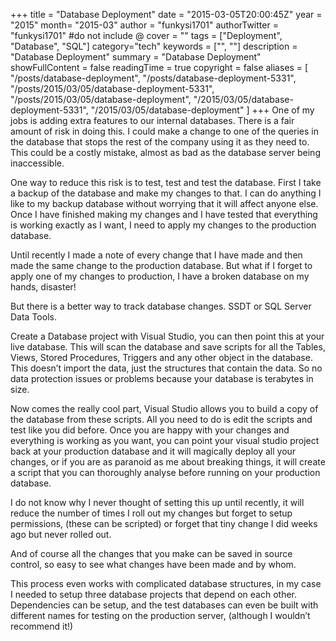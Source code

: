 +++
title = "Database Deployment"
date = "2015-03-05T20:00:45Z"
year = "2015"
month= "2015-03"
author = "funkysi1701"
authorTwitter = "funkysi1701" #do not include @
cover = ""
tags = ["Deployment", "Database", "SQL"]
category="tech"
keywords = ["", ""]
description =  "Database Deployment"
summary = "Database Deployment"
showFullContent = false
readingTime = true
copyright = false
aliases = [
    "/posts/database-deployment",
    "/posts/database-deployment-5331",
    "/posts/2015/03/05/database-deployment-5331",
    "/posts/2015/03/05/database-deployment",
    "/2015/03/05/database-deployment-5331",
    "/2015/03/05/database-deployment"
]
+++
One of my jobs is adding extra features to our internal databases. There is a fair amount of risk in doing this. I could make a change to one of the queries in the database that stops the rest of the company using it as they need to. This could be a costly mistake, almost as bad as the database server being inaccessible.

One way to reduce this risk is to test, test and test the database. First I take a backup of the database and make my changes to that. I can do anything I like to my backup database without worrying that it will affect anyone else. Once I have finished making my changes and I have tested that everything is working exactly as I want, I need to apply my changes to the production database.

Until recently I made a note of every change that I have made and then made the same change to the production database. But what if I forget to apply one of my changes to production, I have a broken database on my hands, disaster!

But there is a better way to track database changes. SSDT or SQL Server Data Tools.

Create a Database project with Visual Studio, you can then point this at your live database. This will scan the database and save scripts for all the Tables, Views, Stored Procedures, Triggers and any other object in the database. This doesn’t import the data, just the structures that contain the data. So no data protection issues or problems because your database is terabytes in size.

Now comes the really cool part, Visual Studio allows you to build a copy of the database from these scripts. All you need to do is edit the scripts and test like you did before. Once you are happy with your changes and everything is working as you want, you can point your visual studio project back at your production database and it will magically deploy all your changes, or if you are as paranoid as me about breaking things, it will create a script that you can thoroughly analyse before running on your production database.

I do not know why I never thought of setting this up until recently, it will reduce the number of times I roll out my changes but forget to setup permissions, (these can be scripted) or forget that tiny change I did weeks ago but never rolled out.

And of course all the changes that you make can be saved in source control, so easy to see what changes have been made and by whom.

This process even works with complicated database structures, in my case I needed to setup three database projects that depend on each other. Dependencies can be setup, and the test databases can even be built with different names for testing on the production server, (although I wouldn’t recommend it!)